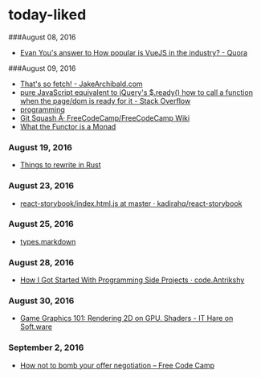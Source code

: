 # today-liked
###August 08, 2016
- [Evan You's answer to How popular is VueJS in the industry? - Quora](https://www.quora.com/How-popular-is-VueJS-in-the-industry/answer/Evan-You-3?__filter__&__nsrc__=2&__snid3__=283556783) 

###August 09, 2016
- [That's so fetch! - JakeArchibald.com](https://jakearchibald.com/2015/thats-so-fetch/) 
- [pure JavaScript equivalent to jQuery's $.ready() how to call a function when the page/dom is ready for it - Stack Overflow](https://stackoverflow.com/questions/9899372/pure-javascript-equivalent-to-jquerys-ready-how-to-call-a-function-when-the) 
- [programming](https://www.reddit.com/r/programming) 
- [Git Squash Â· FreeCodeCamp/FreeCodeCamp Wiki](https://github.com/FreeCodeCamp/FreeCodeCamp/wiki/Git-Squash) 
- [What the Functor is a Monad](https://realm.io/news/altconf-daniel-steinberg-what-the-functor-monad/) 

### August 19, 2016
- [Things to rewrite in Rust](https://scribbles.pascalhertleif.de/things-to-rewrite-in-rust.html) 

### August 23, 2016
- [react-storybook/index.html.js at master · kadirahq/react-storybook](https://github.com/kadirahq/react-storybook/blob/master/dist/server/index.html.js) 

### August 25, 2016
- [types.markdown](https://gist.github.com/garybernhardt/122909856b570c5c457a6cd674795a9c) 

### August 28, 2016
- [How I Got Started With Programming Side Projects · code.Antrikshy](http://antrikshy.com/blog/how-i-got-started-with-programming-side-projects) 

### August 30, 2016
- [Game Graphics 101: Rendering 2D on GPU. Shaders - IT Hare on Soft.ware](http://ithare.com/game-graphics-101-rendering-2d-on-gpu-shaders/) 

### September 2, 2016
- [How not to bomb your offer negotiation – Free Code Camp](https://medium.freecodecamp.com/how-not-to-bomb-your-offer-negotiation-c46bb9bc7dea#.nliwttn5g) 
